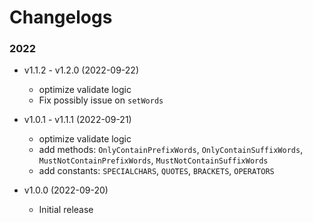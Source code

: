 # Changelogs

### 2022

- v1.1.2 - v1.2.0 (2022-09-22)
  - optimize validate logic
  - Fix possibly issue on `setWords`

- v1.0.1 - v1.1.1 (2022-09-21)
  - optimize validate logic
  - add methods: `OnlyContainPrefixWords`, `OnlyContainSuffixWords`, `MustNotContainPrefixWords`, `MustNotContainSuffixWords`
  - add constants: `SPECIALCHARS`, `QUOTES`, `BRACKETS`, `OPERATORS`

- v1.0.0 (2022-09-20)
    - Initial release
